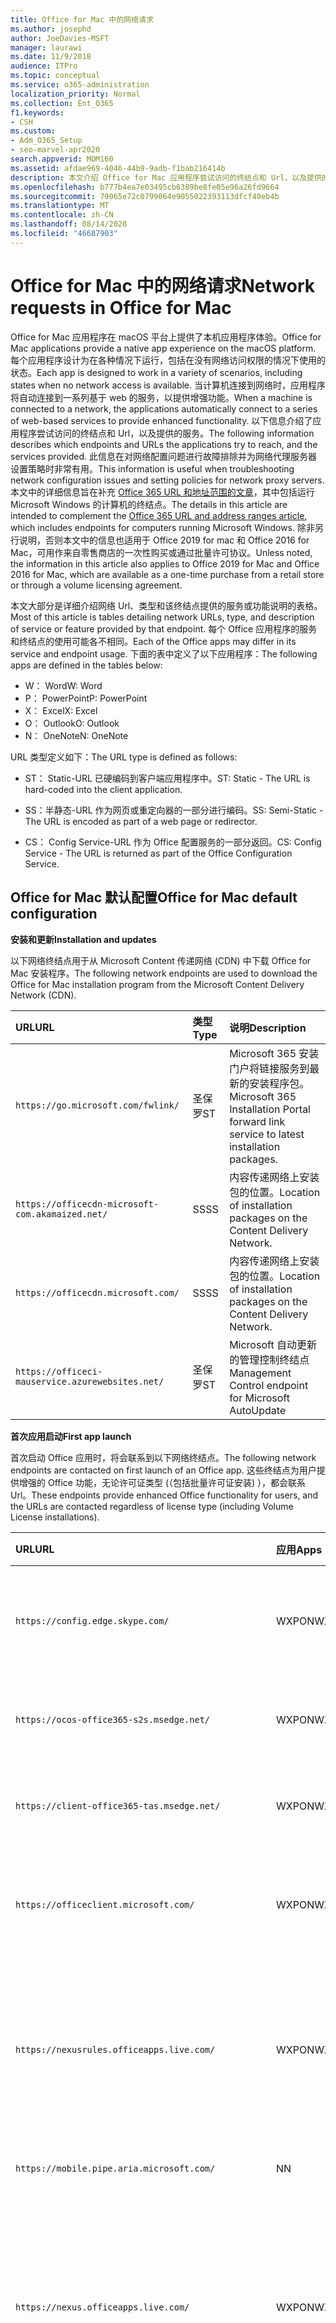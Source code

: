 ```yaml
---
title: Office for Mac 中的网络请求
ms.author: josephd
author: JoeDavies-MSFT
manager: laurawi
ms.date: 11/9/2018
audience: ITPro
ms.topic: conceptual
ms.service: o365-administration
localization_priority: Normal
ms.collection: Ent_O365
f1.keywords:
- CSH
ms.custom:
- Adm_O365_Setup
- seo-marvel-apr2020
search.appverid: MOM160
ms.assetid: afdae969-4046-44b9-9adb-f1bab216414b
description: 本文介绍 Office for Mac 应用程序尝试访问的终结点和 Url，以及提供的服务。
ms.openlocfilehash: b777b4ea7e03495cb6389be8fe05e96a26fd9664
ms.sourcegitcommit: 79065e72c0799064e9055022393113dfcf40eb4b
ms.translationtype: MT
ms.contentlocale: zh-CN
ms.lasthandoff: 08/14/2020
ms.locfileid: "46687903"
---
```

# <a name="network-requests-in-office-for-mac"></a><span data-ttu-id="dfd29-103">Office for Mac 中的网络请求</span><span class="sxs-lookup"><span data-stu-id="dfd29-103">Network requests in Office for Mac</span></span>

<span data-ttu-id="dfd29-104">Office for Mac 应用程序在 macOS 平台上提供了本机应用程序体验。</span><span class="sxs-lookup"><span data-stu-id="dfd29-104">Office for Mac applications provide a native app experience on the macOS platform.</span></span> <span data-ttu-id="dfd29-105">每个应用程序设计为在各种情况下运行，包括在没有网络访问权限的情况下使用的状态。</span><span class="sxs-lookup"><span data-stu-id="dfd29-105">Each app is designed to work in a variety of scenarios, including states when no network access is available.</span></span> <span data-ttu-id="dfd29-106">当计算机连接到网络时，应用程序将自动连接到一系列基于 web 的服务，以提供增强功能。</span><span class="sxs-lookup"><span data-stu-id="dfd29-106">When a machine is connected to a network, the applications automatically connect to a series of web-based services to provide enhanced functionality.</span></span> <span data-ttu-id="dfd29-107">以下信息介绍了应用程序尝试访问的终结点和 Url，以及提供的服务。</span><span class="sxs-lookup"><span data-stu-id="dfd29-107">The following information describes which endpoints and URLs the applications try to reach, and the services provided.</span></span> <span data-ttu-id="dfd29-108">此信息在对网络配置问题进行故障排除并为网络代理服务器设置策略时非常有用。</span><span class="sxs-lookup"><span data-stu-id="dfd29-108">This information is useful when troubleshooting network configuration issues and setting policies for network proxy servers.</span></span> <span data-ttu-id="dfd29-109">本文中的详细信息旨在补充 [Office 365 URL 和地址范围的文章](urls-and-ip-address-ranges.md)，其中包括运行 Microsoft Windows 的计算机的终结点。</span><span class="sxs-lookup"><span data-stu-id="dfd29-109">The details in this article are intended to complement the [Office 365 URL and address ranges article](urls-and-ip-address-ranges.md), which includes endpoints for computers running Microsoft Windows.</span></span> <span data-ttu-id="dfd29-110">除非另行说明，否则本文中的信息也适用于 Office 2019 for mac 和 Office 2016 for Mac，可用作来自零售商店的一次性购买或通过批量许可协议。</span><span class="sxs-lookup"><span data-stu-id="dfd29-110">Unless noted, the information in this article also applies to Office 2019 for Mac and Office 2016 for Mac, which are available as a one-time purchase from a retail store or through a volume licensing agreement.</span></span> 

  
<span data-ttu-id="dfd29-111">本文大部分是详细介绍网络 Url、类型和该终结点提供的服务或功能说明的表格。</span><span class="sxs-lookup"><span data-stu-id="dfd29-111">Most of this article is tables detailing network URLs, type, and description of service or feature provided by that endpoint.</span></span> <span data-ttu-id="dfd29-112">每个 Office 应用程序的服务和终结点的使用可能各不相同。</span><span class="sxs-lookup"><span data-stu-id="dfd29-112">Each of the Office apps may differ in its service and endpoint usage.</span></span> <span data-ttu-id="dfd29-113">下面的表中定义了以下应用程序：</span><span class="sxs-lookup"><span data-stu-id="dfd29-113">The following apps are defined in the tables below:</span></span>
  
- <span data-ttu-id="dfd29-114">W： Word</span><span class="sxs-lookup"><span data-stu-id="dfd29-114">W: Word</span></span>
- <span data-ttu-id="dfd29-115">P： PowerPoint</span><span class="sxs-lookup"><span data-stu-id="dfd29-115">P: PowerPoint</span></span>
- <span data-ttu-id="dfd29-116">X： Excel</span><span class="sxs-lookup"><span data-stu-id="dfd29-116">X: Excel</span></span>
- <span data-ttu-id="dfd29-117">O： Outlook</span><span class="sxs-lookup"><span data-stu-id="dfd29-117">O: Outlook</span></span>
- <span data-ttu-id="dfd29-118">N： OneNote</span><span class="sxs-lookup"><span data-stu-id="dfd29-118">N: OneNote</span></span>
   
<span data-ttu-id="dfd29-119">URL 类型定义如下：</span><span class="sxs-lookup"><span data-stu-id="dfd29-119">The URL type is defined as follows:</span></span>
  
- <span data-ttu-id="dfd29-120">ST： Static-URL 已硬编码到客户端应用程序中。</span><span class="sxs-lookup"><span data-stu-id="dfd29-120">ST: Static - The URL is hard-coded into the client application.</span></span>
    
- <span data-ttu-id="dfd29-121">SS：半静态-URL 作为网页或重定向器的一部分进行编码。</span><span class="sxs-lookup"><span data-stu-id="dfd29-121">SS: Semi-Static - The URL is encoded as part of a web page or redirector.</span></span>
    
- <span data-ttu-id="dfd29-122">CS： Config Service-URL 作为 Office 配置服务的一部分返回。</span><span class="sxs-lookup"><span data-stu-id="dfd29-122">CS: Config Service - The URL is returned as part of the Office Configuration Service.</span></span>

    
## <a name="office-for-mac-default-configuration"></a><span data-ttu-id="dfd29-123">Office for Mac 默认配置</span><span class="sxs-lookup"><span data-stu-id="dfd29-123">Office for Mac default configuration</span></span>

 <span data-ttu-id="dfd29-124">**安装和更新**</span><span class="sxs-lookup"><span data-stu-id="dfd29-124">**Installation and updates**</span></span>
  
<span data-ttu-id="dfd29-125">以下网络终结点用于从 Microsoft Content 传递网络 (CDN) 中下载 Office for Mac 安装程序。</span><span class="sxs-lookup"><span data-stu-id="dfd29-125">The following network endpoints are used to download the Office for Mac installation program from the Microsoft Content Delivery Network (CDN).</span></span>
  
|<span data-ttu-id="dfd29-126">**URL**</span><span class="sxs-lookup"><span data-stu-id="dfd29-126">**URL**</span></span>|<span data-ttu-id="dfd29-127">**类型**</span><span class="sxs-lookup"><span data-stu-id="dfd29-127">**Type**</span></span>|<span data-ttu-id="dfd29-128">**说明**</span><span class="sxs-lookup"><span data-stu-id="dfd29-128">**Description**</span></span>|
|:-----|:-----|:-----|
|```https://go.microsoft.com/fwlink/```  <br/> |<span data-ttu-id="dfd29-129">圣保罗</span><span class="sxs-lookup"><span data-stu-id="dfd29-129">ST</span></span>  <br/> |<span data-ttu-id="dfd29-130">Microsoft 365 安装门户将链接服务到最新的安装程序包。</span><span class="sxs-lookup"><span data-stu-id="dfd29-130">Microsoft 365 Installation Portal forward link service to latest installation packages.</span></span>  <br/> |
|```https://officecdn-microsoft-com.akamaized.net/```  <br/> |<span data-ttu-id="dfd29-131">SS</span><span class="sxs-lookup"><span data-stu-id="dfd29-131">SS</span></span>  <br/> |<span data-ttu-id="dfd29-132">内容传递网络上安装包的位置。</span><span class="sxs-lookup"><span data-stu-id="dfd29-132">Location of installation packages on the Content Delivery Network.</span></span>  <br/> |
|```https://officecdn.microsoft.com/```  <br/> |<span data-ttu-id="dfd29-133">SS</span><span class="sxs-lookup"><span data-stu-id="dfd29-133">SS</span></span>  <br/> |<span data-ttu-id="dfd29-134">内容传递网络上安装包的位置。</span><span class="sxs-lookup"><span data-stu-id="dfd29-134">Location of installation packages on the Content Delivery Network.</span></span>  <br/> |
|```https://officeci-mauservice.azurewebsites.net/```  <br/> |<span data-ttu-id="dfd29-135">圣保罗</span><span class="sxs-lookup"><span data-stu-id="dfd29-135">ST</span></span>  <br/> |<span data-ttu-id="dfd29-136">Microsoft 自动更新的管理控制终结点</span><span class="sxs-lookup"><span data-stu-id="dfd29-136">Management Control endpoint for Microsoft AutoUpdate</span></span>  <br/> |
   
 <span data-ttu-id="dfd29-137">**首次应用启动**</span><span class="sxs-lookup"><span data-stu-id="dfd29-137">**First app launch**</span></span>
  
<span data-ttu-id="dfd29-138">首次启动 Office 应用时，将会联系到以下网络终结点。</span><span class="sxs-lookup"><span data-stu-id="dfd29-138">The following network endpoints are contacted on first launch of an Office app.</span></span> <span data-ttu-id="dfd29-139">这些终结点为用户提供增强的 Office 功能，无论许可证类型 (（包括批量许可证安装) ），都会联系 Url。</span><span class="sxs-lookup"><span data-stu-id="dfd29-139">These endpoints provide enhanced Office functionality for users, and the URLs are contacted regardless of license type (including Volume License installations).</span></span>
  
|<span data-ttu-id="dfd29-140">**URL**</span><span class="sxs-lookup"><span data-stu-id="dfd29-140">**URL**</span></span>|<span data-ttu-id="dfd29-141">**应用**</span><span class="sxs-lookup"><span data-stu-id="dfd29-141">**Apps**</span></span>|<span data-ttu-id="dfd29-142">**类型**</span><span class="sxs-lookup"><span data-stu-id="dfd29-142">**Type**</span></span>|<span data-ttu-id="dfd29-143">**说明**</span><span class="sxs-lookup"><span data-stu-id="dfd29-143">**Description**</span></span>|
|:-----|:-----|:-----|:-----|
|```https://config.edge.skype.com/```  <br/> |<span data-ttu-id="dfd29-144">WXPON</span><span class="sxs-lookup"><span data-stu-id="dfd29-144">WXPON</span></span>  <br/> |<span data-ttu-id="dfd29-145">圣保罗</span><span class="sxs-lookup"><span data-stu-id="dfd29-145">ST</span></span>  <br/> |<span data-ttu-id="dfd29-146">"Flighting" 配置-允许功能细调和实验。</span><span class="sxs-lookup"><span data-stu-id="dfd29-146">'Flighting' Configuration - allows for feature light-up and experimentation.</span></span>  <br/> |
|```https://ocos-office365-s2s.msedge.net/```  <br/> |<span data-ttu-id="dfd29-147">WXPON</span><span class="sxs-lookup"><span data-stu-id="dfd29-147">WXPON</span></span>  <br/> |<span data-ttu-id="dfd29-148">圣保罗</span><span class="sxs-lookup"><span data-stu-id="dfd29-148">ST</span></span>  <br/> |<span data-ttu-id="dfd29-149">"Flighting" 网络配置测试</span><span class="sxs-lookup"><span data-stu-id="dfd29-149">'Flighting' Network Configuration Test</span></span>  <br/> |
|```https://client-office365-tas.msedge.net/```  <br/> |<span data-ttu-id="dfd29-150">WXPON</span><span class="sxs-lookup"><span data-stu-id="dfd29-150">WXPON</span></span>  <br/> |<span data-ttu-id="dfd29-151">圣保罗</span><span class="sxs-lookup"><span data-stu-id="dfd29-151">ST</span></span>  <br/> |<span data-ttu-id="dfd29-152">"Flighting" 网络配置测试</span><span class="sxs-lookup"><span data-stu-id="dfd29-152">'Flighting' Network Configuration Test</span></span>  <br/> |
|```https://officeclient.microsoft.com/```  <br/> |<span data-ttu-id="dfd29-153">WXPON</span><span class="sxs-lookup"><span data-stu-id="dfd29-153">WXPON</span></span>  <br/> |<span data-ttu-id="dfd29-154">圣保罗</span><span class="sxs-lookup"><span data-stu-id="dfd29-154">ST</span></span>  <br/> |<span data-ttu-id="dfd29-155">Office 配置服务-服务终结点的主列表。</span><span class="sxs-lookup"><span data-stu-id="dfd29-155">Office Configuration Service - Master list of service endpoints.</span></span>  <br/> |
|```https://nexusrules.officeapps.live.com/```  <br/> |<span data-ttu-id="dfd29-156">WXPON</span><span class="sxs-lookup"><span data-stu-id="dfd29-156">WXPON</span></span>  <br/> |<span data-ttu-id="dfd29-157">圣保罗</span><span class="sxs-lookup"><span data-stu-id="dfd29-157">ST</span></span>  <br/> |<span data-ttu-id="dfd29-158">Office 规则遥测下载-通知客户端要上载到遥测服务的数据和事件。</span><span class="sxs-lookup"><span data-stu-id="dfd29-158">Office Rules Telemetry download - Informs the client about what data and events to upload to the telemetry service.</span></span>  <br/> |
|```https://mobile.pipe.aria.microsoft.com/```  <br/> |<span data-ttu-id="dfd29-159">N</span><span class="sxs-lookup"><span data-stu-id="dfd29-159">N</span></span>  <br/> |<span data-ttu-id="dfd29-160">客户</span><span class="sxs-lookup"><span data-stu-id="dfd29-160">CS</span></span>  <br/> |<span data-ttu-id="dfd29-161">OneNote 遥测服务</span><span class="sxs-lookup"><span data-stu-id="dfd29-161">OneNote Telemetry Service</span></span>  <br/> |
|```https://nexus.officeapps.live.com/```  <br/> |<span data-ttu-id="dfd29-162">WXPON</span><span class="sxs-lookup"><span data-stu-id="dfd29-162">WXPON</span></span>  <br/> |<span data-ttu-id="dfd29-163">圣保罗</span><span class="sxs-lookup"><span data-stu-id="dfd29-163">ST</span></span>  <br/> |<span data-ttu-id="dfd29-164">Office 遥测上载报告-将客户端上发生的 "Heartbeart" 和错误事件上传到遥测服务。</span><span class="sxs-lookup"><span data-stu-id="dfd29-164">Office Telemetry Upload Reporting - "Heartbeart" and error events that occur on the client are uploaded to the telemetry service.</span></span>  <br/> |
|```https://templateservice.office.com/```  <br/> |<span data-ttu-id="dfd29-165">WXP</span><span class="sxs-lookup"><span data-stu-id="dfd29-165">WXP</span></span>  <br/> |<span data-ttu-id="dfd29-166">客户</span><span class="sxs-lookup"><span data-stu-id="dfd29-166">CS</span></span>  <br/> |<span data-ttu-id="dfd29-167">Office 模板服务-为用户提供联机文档模板。</span><span class="sxs-lookup"><span data-stu-id="dfd29-167">Office Template Service - Provides users with online document templates.</span></span>  <br/> |
|```https://omextemplates.content.office.net/```  <br/> |<span data-ttu-id="dfd29-168">WXP</span><span class="sxs-lookup"><span data-stu-id="dfd29-168">WXP</span></span>  <br/> |<span data-ttu-id="dfd29-169">客户</span><span class="sxs-lookup"><span data-stu-id="dfd29-169">CS</span></span>  <br/> |<span data-ttu-id="dfd29-170">Office 模板下载-PNG 模板图像的存储。</span><span class="sxs-lookup"><span data-stu-id="dfd29-170">Office Templates Downloads - Storage of PNG template images.</span></span>  <br/> |
|```https://store.office.com/```  <br/> |<span data-ttu-id="dfd29-171">WXP</span><span class="sxs-lookup"><span data-stu-id="dfd29-171">WXP</span></span>  <br/> |<span data-ttu-id="dfd29-172">客户</span><span class="sxs-lookup"><span data-stu-id="dfd29-172">CS</span></span>  <br/> |<span data-ttu-id="dfd29-173">Office 应用的存储配置。</span><span class="sxs-lookup"><span data-stu-id="dfd29-173">Store configuration for Office apps.</span></span>  <br/> |
|```https://odc.officeapps.live.com/```  <br/> |<span data-ttu-id="dfd29-174">WXPN</span><span class="sxs-lookup"><span data-stu-id="dfd29-174">WXPN</span></span>  <br/> |<span data-ttu-id="dfd29-175">客户</span><span class="sxs-lookup"><span data-stu-id="dfd29-175">CS</span></span>  <br/> |<span data-ttu-id="dfd29-176">Office Document Integration Services 目录 (服务和终结点的列表) 和主领域发现。</span><span class="sxs-lookup"><span data-stu-id="dfd29-176">Office Document Integration Services Catalog (list of services and endpoints) and Home Realm Discovery.</span></span>  <br/> |
|```https://cdn.odc.officeapps.live.com/```  <br/> |<span data-ttu-id="dfd29-177">WXPON</span><span class="sxs-lookup"><span data-stu-id="dfd29-177">WXPON</span></span>  <br/> |<span data-ttu-id="dfd29-178">客户</span><span class="sxs-lookup"><span data-stu-id="dfd29-178">CS</span></span>  <br/> |<span data-ttu-id="dfd29-179">适用于家庭领域发现 v2 (15.40 及更高版本的资源) </span><span class="sxs-lookup"><span data-stu-id="dfd29-179">Resources for Home Realm Discovery v2 (15.40 and later)</span></span>  <br/> |
|```https://officecdn.microsoft.com/```  <br/> |<span data-ttu-id="dfd29-180">WXPON</span><span class="sxs-lookup"><span data-stu-id="dfd29-180">WXPON</span></span>  <br/> |<span data-ttu-id="dfd29-181">圣保罗</span><span class="sxs-lookup"><span data-stu-id="dfd29-181">ST</span></span>  <br/> |<span data-ttu-id="dfd29-182">Microsoft 自动更新清单-检查以查看是否有可用更新</span><span class="sxs-lookup"><span data-stu-id="dfd29-182">Microsoft AutoUpdate Manifests - checks to see if there are updates available</span></span>  <br/> |
|```https://ajax.aspnetcdn.com/```  <br/> |<span data-ttu-id="dfd29-183">WXPO</span><span class="sxs-lookup"><span data-stu-id="dfd29-183">WXPO</span></span>  <br/> |<span data-ttu-id="dfd29-184">SS</span><span class="sxs-lookup"><span data-stu-id="dfd29-184">SS</span></span>  <br/> |<span data-ttu-id="dfd29-185">Microsoft Ajax JavaScript 库</span><span class="sxs-lookup"><span data-stu-id="dfd29-185">Microsoft Ajax JavaScript Library</span></span>  <br/> |
|```https://wikipedia.firstpartyapps.oaspapps.com/```  <br/> |<span data-ttu-id="dfd29-186">固件</span><span class="sxs-lookup"><span data-stu-id="dfd29-186">W</span></span>  <br/> |<span data-ttu-id="dfd29-187">SS</span><span class="sxs-lookup"><span data-stu-id="dfd29-187">SS</span></span>  <br/> |<span data-ttu-id="dfd29-188">适用于 Office 的维基百科应用配置和资源。</span><span class="sxs-lookup"><span data-stu-id="dfd29-188">Wikipedia app for Office configuration and resources.</span></span>  <br/> |
|```https://excelbingmap.firstpartyapps.oaspapps.com/```  <br/> |<span data-ttu-id="dfd29-189">X</span><span class="sxs-lookup"><span data-stu-id="dfd29-189">X</span></span>  <br/> |<span data-ttu-id="dfd29-190">SS</span><span class="sxs-lookup"><span data-stu-id="dfd29-190">SS</span></span>  <br/> |<span data-ttu-id="dfd29-191">适用于 Office 配置和资源的 Bing 地图应用程序。</span><span class="sxs-lookup"><span data-stu-id="dfd29-191">Bing Map app for Office configuration and resources.</span></span>  <br/> |
|```https://peoplegraph.firstpartyapps.oaspapps.com/```  <br/> |<span data-ttu-id="dfd29-192">X</span><span class="sxs-lookup"><span data-stu-id="dfd29-192">X</span></span>  <br/> |<span data-ttu-id="dfd29-193">SS</span><span class="sxs-lookup"><span data-stu-id="dfd29-193">SS</span></span>  <br/> |<span data-ttu-id="dfd29-194">面向 Office 的人员配置和资源应用程序的关系图。</span><span class="sxs-lookup"><span data-stu-id="dfd29-194">People Graph app for Office configuration and resources.</span></span>  <br/> |
|```https://www.onenote.com/```  <br/> |<span data-ttu-id="dfd29-195">N</span><span class="sxs-lookup"><span data-stu-id="dfd29-195">N</span></span>  <br/> |<span data-ttu-id="dfd29-196">圣保罗</span><span class="sxs-lookup"><span data-stu-id="dfd29-196">ST</span></span>  <br/> |<span data-ttu-id="dfd29-197">OneNote 的新增内容。</span><span class="sxs-lookup"><span data-stu-id="dfd29-197">What's New content for OneNote.</span></span>  <br/> |
|```https://site-cdn.onenote.net/```  <br/> |<span data-ttu-id="dfd29-198">N</span><span class="sxs-lookup"><span data-stu-id="dfd29-198">N</span></span>  <br/> |<span data-ttu-id="dfd29-199">圣保罗</span><span class="sxs-lookup"><span data-stu-id="dfd29-199">ST</span></span>  <br/> |<span data-ttu-id="dfd29-200">OneNote 的新内容。</span><span class="sxs-lookup"><span data-stu-id="dfd29-200">New content for OneNote.</span></span>  <br/> |
|```https://site-cdn.onenote.net/```  <br/> |<span data-ttu-id="dfd29-201">N</span><span class="sxs-lookup"><span data-stu-id="dfd29-201">N</span></span>  <br/> |<span data-ttu-id="dfd29-202">SS</span><span class="sxs-lookup"><span data-stu-id="dfd29-202">SS</span></span>  <br/> |<span data-ttu-id="dfd29-203">OneNote 的新增内容图像。</span><span class="sxs-lookup"><span data-stu-id="dfd29-203">What's New images for OneNote.</span></span>  <br/> |
|```https://acompli.helpshift.com/```  <br/> |<span data-ttu-id="dfd29-204">O</span><span class="sxs-lookup"><span data-stu-id="dfd29-204">O</span></span>  <br/> |<span data-ttu-id="dfd29-205">圣保罗</span><span class="sxs-lookup"><span data-stu-id="dfd29-205">ST</span></span>  <br/> |<span data-ttu-id="dfd29-206">应用程序内支持服务。</span><span class="sxs-lookup"><span data-stu-id="dfd29-206">In-app Support Service.</span></span>  <br/> |
|```https://prod-global-autodetect.acompli.net/```  <br/> |<span data-ttu-id="dfd29-207">O</span><span class="sxs-lookup"><span data-stu-id="dfd29-207">O</span></span>  <br/> |<span data-ttu-id="dfd29-208">圣保罗</span><span class="sxs-lookup"><span data-stu-id="dfd29-208">ST</span></span>  <br/> |<span data-ttu-id="dfd29-209">电子邮件帐户检测服务。</span><span class="sxs-lookup"><span data-stu-id="dfd29-209">Email Account Detection Service.</span></span>  <br/> |
|```https://autodiscover-s.outlook.com/```  <br/> |<span data-ttu-id="dfd29-210">WXPO</span><span class="sxs-lookup"><span data-stu-id="dfd29-210">WXPO</span></span>  <br/> |<span data-ttu-id="dfd29-211">圣保罗</span><span class="sxs-lookup"><span data-stu-id="dfd29-211">ST</span></span>  <br/> |<span data-ttu-id="dfd29-212">Outlook 自动发现</span><span class="sxs-lookup"><span data-stu-id="dfd29-212">Outlook AutoDiscovery</span></span>  <br/> |
|```https://outlook.office365.com/```  <br/> |<span data-ttu-id="dfd29-213">WXPO</span><span class="sxs-lookup"><span data-stu-id="dfd29-213">WXPO</span></span>  <br/> |<span data-ttu-id="dfd29-214">圣保罗</span><span class="sxs-lookup"><span data-stu-id="dfd29-214">ST</span></span>  <br/> |<span data-ttu-id="dfd29-215">Microsoft 365 服务的 Outlook 终结点。</span><span class="sxs-lookup"><span data-stu-id="dfd29-215">Outlook endpoint for Microsoft 365 service.</span></span>  <br/> |
|```https://r1.res.office365.com/```  <br/> |<span data-ttu-id="dfd29-216">O</span><span class="sxs-lookup"><span data-stu-id="dfd29-216">O</span></span>  <br/> |<span data-ttu-id="dfd29-217">圣保罗</span><span class="sxs-lookup"><span data-stu-id="dfd29-217">ST</span></span>  <br/> |<span data-ttu-id="dfd29-218">Outlook 外接程序的图标。</span><span class="sxs-lookup"><span data-stu-id="dfd29-218">Icons for Outlook add-ins.</span></span>  <br/> |
   
> [!NOTE]
> <span data-ttu-id="dfd29-219">Office 配置服务充当所有 Microsoft Office 客户端（而不仅仅是 Mac）的自动发现服务。</span><span class="sxs-lookup"><span data-stu-id="dfd29-219">The Office Configuration Service acts as an auto-discovery service for all Microsoft Office clients, not just for Mac.</span></span> <span data-ttu-id="dfd29-220">在响应中返回的终结点在此更改中非常不频繁，但仍可能是完全静态的。</span><span class="sxs-lookup"><span data-stu-id="dfd29-220">The endpoints returned in the response are semi-static in that change is very infrequent, but still possible.</span></span> 
  
 <span data-ttu-id="dfd29-221">**登录**</span><span class="sxs-lookup"><span data-stu-id="dfd29-221">**Sign-in**</span></span>
  
<span data-ttu-id="dfd29-222">登录到基于云的存储时，将联系以下网络终结点。</span><span class="sxs-lookup"><span data-stu-id="dfd29-222">The following network endpoints are contacted when signing in to cloud-based storage.</span></span> <span data-ttu-id="dfd29-223">根据您的帐户类型，可以联系到不同的服务。</span><span class="sxs-lookup"><span data-stu-id="dfd29-223">Depending on your account type, different services may be contacted.</span></span> <span data-ttu-id="dfd29-224">例如：</span><span class="sxs-lookup"><span data-stu-id="dfd29-224">For example:</span></span>
  
- <span data-ttu-id="dfd29-225">**MSA： Microsoft 帐户** -通常用于消费者和零售方案</span><span class="sxs-lookup"><span data-stu-id="dfd29-225">**MSA: Microsoft Account** - typically used for consumer and retail scenarios</span></span> 
    
- <span data-ttu-id="dfd29-226">**OrgID：组织帐户** -通常用于商业方案</span><span class="sxs-lookup"><span data-stu-id="dfd29-226">**OrgID: Organization Account** - typically used for commercial scenarios</span></span> 
    
|<span data-ttu-id="dfd29-227">**URL**</span><span class="sxs-lookup"><span data-stu-id="dfd29-227">**URL**</span></span>|<span data-ttu-id="dfd29-228">**应用**</span><span class="sxs-lookup"><span data-stu-id="dfd29-228">**Apps**</span></span>|<span data-ttu-id="dfd29-229">**类型**</span><span class="sxs-lookup"><span data-stu-id="dfd29-229">**Type**</span></span>|<span data-ttu-id="dfd29-230">**说明**</span><span class="sxs-lookup"><span data-stu-id="dfd29-230">**Description**</span></span>|
|:-----|:-----|:-----|:-----|
|```https://login.windows.net/```  <br/> |<span data-ttu-id="dfd29-231">WXPON</span><span class="sxs-lookup"><span data-stu-id="dfd29-231">WXPON</span></span>  <br/> |<span data-ttu-id="dfd29-232">圣保罗</span><span class="sxs-lookup"><span data-stu-id="dfd29-232">ST</span></span>  <br/> |<span data-ttu-id="dfd29-233">Windows 授权服务</span><span class="sxs-lookup"><span data-stu-id="dfd29-233">Windows Authorization Service</span></span>  <br/> |
|```https://login.microsoftonline.com/```  <br/> |<span data-ttu-id="dfd29-234">WXPON</span><span class="sxs-lookup"><span data-stu-id="dfd29-234">WXPON</span></span>  <br/> |<span data-ttu-id="dfd29-235">圣保罗</span><span class="sxs-lookup"><span data-stu-id="dfd29-235">ST</span></span>  <br/> |<span data-ttu-id="dfd29-236">Microsoft 365 登录服务 (OrgID) </span><span class="sxs-lookup"><span data-stu-id="dfd29-236">Microsoft 365 Login Service (OrgID)</span></span>  <br/> |
|```https://login.live.com/```  <br/> |<span data-ttu-id="dfd29-237">WXPON</span><span class="sxs-lookup"><span data-stu-id="dfd29-237">WXPON</span></span>  <br/> |<span data-ttu-id="dfd29-238">圣保罗</span><span class="sxs-lookup"><span data-stu-id="dfd29-238">ST</span></span>  <br/> |<span data-ttu-id="dfd29-239">Microsoft 帐户登录服务 (MSA) </span><span class="sxs-lookup"><span data-stu-id="dfd29-239">Microsoft Account Login Service (MSA)</span></span>  <br/> |
|```https://auth.gfx.ms/```  <br/> |<span data-ttu-id="dfd29-240">WXPON</span><span class="sxs-lookup"><span data-stu-id="dfd29-240">WXPON</span></span>  <br/> |<span data-ttu-id="dfd29-241">客户</span><span class="sxs-lookup"><span data-stu-id="dfd29-241">CS</span></span>  <br/> |<span data-ttu-id="dfd29-242">Microsoft 帐户登录服务帮助程序 (MSA) </span><span class="sxs-lookup"><span data-stu-id="dfd29-242">Microsoft Account Login Service Helper (MSA)</span></span>  <br/> |
|```https://secure.aadcdn.microsoftonline-p.com/```  <br/> |<span data-ttu-id="dfd29-243">WXPON</span><span class="sxs-lookup"><span data-stu-id="dfd29-243">WXPON</span></span>  <br/> |<span data-ttu-id="dfd29-244">SS</span><span class="sxs-lookup"><span data-stu-id="dfd29-244">SS</span></span>  <br/> |<span data-ttu-id="dfd29-245">Microsoft 365 登录品牌 (OrgID) </span><span class="sxs-lookup"><span data-stu-id="dfd29-245">Microsoft 365 Login Branding (OrgID)</span></span>  <br/> |
|```https://ocws.officeapps.live.com/```  <br/> |<span data-ttu-id="dfd29-246">WXPN</span><span class="sxs-lookup"><span data-stu-id="dfd29-246">WXPN</span></span>  <br/> |<span data-ttu-id="dfd29-247">客户</span><span class="sxs-lookup"><span data-stu-id="dfd29-247">CS</span></span>  <br/> |<span data-ttu-id="dfd29-248">文档和位置存储定位程序</span><span class="sxs-lookup"><span data-stu-id="dfd29-248">Document and Places Storage Locator</span></span>  <br/> |
|```https://roaming.officeapps.live.com/```  <br/> |<span data-ttu-id="dfd29-249">WXPN</span><span class="sxs-lookup"><span data-stu-id="dfd29-249">WXPN</span></span>  <br/> |<span data-ttu-id="dfd29-250">客户</span><span class="sxs-lookup"><span data-stu-id="dfd29-250">CS</span></span>  <br/> |<span data-ttu-id="dfd29-251">最近使用 (MRU) document service</span><span class="sxs-lookup"><span data-stu-id="dfd29-251">Most Recently Used (MRU) document service</span></span>  <br/> |
   
> [!NOTE]
> <span data-ttu-id="dfd29-252">对于基于订阅的许可证和零售许可证，登录既激活了产品，又支持对云资源（如 OneDrive）的访问。</span><span class="sxs-lookup"><span data-stu-id="dfd29-252">For subscription-based and retail licenses, signing in both activates the product, and enables access to cloud resources such as OneDrive.</span></span> <span data-ttu-id="dfd29-253">对于批量许可证安装，默认情况下仍会提示用户登录 () ，但仅当产品已激活时，才需要访问云资源。</span><span class="sxs-lookup"><span data-stu-id="dfd29-253">For Volume License installations, users are still prompted to sign-in (by default), but that is only required for access to cloud resources, as the product is already activated.</span></span> 
  
 <span data-ttu-id="dfd29-254">**产品激活**</span><span class="sxs-lookup"><span data-stu-id="dfd29-254">**Product activation**</span></span>
  
<span data-ttu-id="dfd29-255">以下网络终结点适用于 Microsoft 365 订阅和零售许可证激活。</span><span class="sxs-lookup"><span data-stu-id="dfd29-255">The following network endpoints apply to Microsoft 365 Subscription and Retail License activations.</span></span> <span data-ttu-id="dfd29-256">具体来说，这不会应用于批量许可证安装。</span><span class="sxs-lookup"><span data-stu-id="dfd29-256">Specifically, this does NOT apply to Volume License installations.</span></span>
  
|<span data-ttu-id="dfd29-257">**URL**</span><span class="sxs-lookup"><span data-stu-id="dfd29-257">**URL**</span></span>|<span data-ttu-id="dfd29-258">**应用**</span><span class="sxs-lookup"><span data-stu-id="dfd29-258">**Apps**</span></span>|<span data-ttu-id="dfd29-259">**类型**</span><span class="sxs-lookup"><span data-stu-id="dfd29-259">**Type**</span></span>|<span data-ttu-id="dfd29-260">**说明**</span><span class="sxs-lookup"><span data-stu-id="dfd29-260">**Description**</span></span>|
|:-----|:-----|:-----|:-----|
|```https://ols.officeapps.live.com/```  <br/> |<span data-ttu-id="dfd29-261">WXPON</span><span class="sxs-lookup"><span data-stu-id="dfd29-261">WXPON</span></span>  <br/> |<span data-ttu-id="dfd29-262">客户</span><span class="sxs-lookup"><span data-stu-id="dfd29-262">CS</span></span>  <br/> |<span data-ttu-id="dfd29-263">Office 许可服务</span><span class="sxs-lookup"><span data-stu-id="dfd29-263">Office Licensing Service</span></span>  <br/> |
   
 <span data-ttu-id="dfd29-264">**新增内容**</span><span class="sxs-lookup"><span data-stu-id="dfd29-264">**What's New content**</span></span>
  
<span data-ttu-id="dfd29-265">以下网络终结点仅适用于 Microsoft 365 订阅。</span><span class="sxs-lookup"><span data-stu-id="dfd29-265">The following network endpoints apply to Microsoft 365 Subscription only.</span></span>
  
|<span data-ttu-id="dfd29-266">**URL**</span><span class="sxs-lookup"><span data-stu-id="dfd29-266">**URL**</span></span>|<span data-ttu-id="dfd29-267">**应用**</span><span class="sxs-lookup"><span data-stu-id="dfd29-267">**Apps**</span></span>|<span data-ttu-id="dfd29-268">**类型**</span><span class="sxs-lookup"><span data-stu-id="dfd29-268">**Type**</span></span>|<span data-ttu-id="dfd29-269">**说明**</span><span class="sxs-lookup"><span data-stu-id="dfd29-269">**Description**</span></span>|
|:-----|:-----|:-----|:-----|
|```https://contentstorage.osi.office.net/```  <br/> |<span data-ttu-id="dfd29-270">WXPO</span><span class="sxs-lookup"><span data-stu-id="dfd29-270">WXPO</span></span>  <br/> |<span data-ttu-id="dfd29-271">SS</span><span class="sxs-lookup"><span data-stu-id="dfd29-271">SS</span></span>  <br/> |<span data-ttu-id="dfd29-272">新增功能 JSON 页面内容。</span><span class="sxs-lookup"><span data-stu-id="dfd29-272">What's New JSON page content.</span></span>  <br/> |
   
 <span data-ttu-id="dfd29-273">**研究工具**</span><span class="sxs-lookup"><span data-stu-id="dfd29-273">**Researcher**</span></span>
  
<span data-ttu-id="dfd29-274">以下网络终结点仅适用于 Microsoft 365 订阅。</span><span class="sxs-lookup"><span data-stu-id="dfd29-274">The following network endpoints apply to Microsoft 365 Subscription only.</span></span>
  
|<span data-ttu-id="dfd29-275">**URL**</span><span class="sxs-lookup"><span data-stu-id="dfd29-275">**URL**</span></span>|<span data-ttu-id="dfd29-276">**应用**</span><span class="sxs-lookup"><span data-stu-id="dfd29-276">**Apps**</span></span>|<span data-ttu-id="dfd29-277">**类型**</span><span class="sxs-lookup"><span data-stu-id="dfd29-277">**Type**</span></span>|<span data-ttu-id="dfd29-278">**说明**</span><span class="sxs-lookup"><span data-stu-id="dfd29-278">**Description**</span></span>|
|:-----|:-----|:-----|:-----|
|```https://entity.osi.office.net/```  <br/> |<span data-ttu-id="dfd29-279">固件</span><span class="sxs-lookup"><span data-stu-id="dfd29-279">W</span></span>  <br/> |<span data-ttu-id="dfd29-280">客户</span><span class="sxs-lookup"><span data-stu-id="dfd29-280">CS</span></span>  <br/> |<span data-ttu-id="dfd29-281">研究工具 Web 服务</span><span class="sxs-lookup"><span data-stu-id="dfd29-281">Researcher Web Service</span></span>  <br/> |
|```https://cdn.entity.osi.office.net/```  <br/> |<span data-ttu-id="dfd29-282">固件</span><span class="sxs-lookup"><span data-stu-id="dfd29-282">W</span></span>  <br/> |<span data-ttu-id="dfd29-283">客户</span><span class="sxs-lookup"><span data-stu-id="dfd29-283">CS</span></span>  <br/> |<span data-ttu-id="dfd29-284">研究工具静态内容</span><span class="sxs-lookup"><span data-stu-id="dfd29-284">Researcher Static Content</span></span>  <br/> |
|```https://www.bing.com/```  <br/> |<span data-ttu-id="dfd29-285">固件</span><span class="sxs-lookup"><span data-stu-id="dfd29-285">W</span></span>  <br/> |<span data-ttu-id="dfd29-286">客户</span><span class="sxs-lookup"><span data-stu-id="dfd29-286">CS</span></span>  <br/> |<span data-ttu-id="dfd29-287">研究工具内容提供程序</span><span class="sxs-lookup"><span data-stu-id="dfd29-287">Researcher Content Provider</span></span>  <br/> |
   
 <span data-ttu-id="dfd29-288">**智能查找**</span><span class="sxs-lookup"><span data-stu-id="dfd29-288">**Smart Lookup**</span></span>
  
<span data-ttu-id="dfd29-289">以下网络终结点适用于 Microsoft 365 订阅和零售/批量许可证激活。</span><span class="sxs-lookup"><span data-stu-id="dfd29-289">The following network endpoints apply to both Microsoft 365 Subscription and Retail/Volume License activations.</span></span>
  
|<span data-ttu-id="dfd29-290">**URL**</span><span class="sxs-lookup"><span data-stu-id="dfd29-290">**URL**</span></span>|<span data-ttu-id="dfd29-291">**应用**</span><span class="sxs-lookup"><span data-stu-id="dfd29-291">**Apps**</span></span>|<span data-ttu-id="dfd29-292">**类型**</span><span class="sxs-lookup"><span data-stu-id="dfd29-292">**Type**</span></span>|<span data-ttu-id="dfd29-293">**说明**</span><span class="sxs-lookup"><span data-stu-id="dfd29-293">**Description**</span></span>|
|:-----|:-----|:-----|:-----|
|```https://uci.officeapps.live.com/```  <br/> |<span data-ttu-id="dfd29-294">WXPN</span><span class="sxs-lookup"><span data-stu-id="dfd29-294">WXPN</span></span>  <br/> |<span data-ttu-id="dfd29-295">客户</span><span class="sxs-lookup"><span data-stu-id="dfd29-295">CS</span></span>  <br/> |<span data-ttu-id="dfd29-296">Insights Web 服务</span><span class="sxs-lookup"><span data-stu-id="dfd29-296">Insights Web Service</span></span>  <br/> |
|```https://ajax.googleapis.com/```  <br/> |<span data-ttu-id="dfd29-297">WXPN</span><span class="sxs-lookup"><span data-stu-id="dfd29-297">WXPN</span></span>  <br/> |<span data-ttu-id="dfd29-298">客户</span><span class="sxs-lookup"><span data-stu-id="dfd29-298">CS</span></span>  <br/> |<span data-ttu-id="dfd29-299">JQuery 库</span><span class="sxs-lookup"><span data-stu-id="dfd29-299">JQuery Library</span></span>  <br/> |
|```https://cdnjs.cloudflare.com/```  <br/> |<span data-ttu-id="dfd29-300">WXPN</span><span class="sxs-lookup"><span data-stu-id="dfd29-300">WXPN</span></span>  <br/> |<span data-ttu-id="dfd29-301">客户</span><span class="sxs-lookup"><span data-stu-id="dfd29-301">CS</span></span>  <br/> |<span data-ttu-id="dfd29-302">支持 JavaScript 库</span><span class="sxs-lookup"><span data-stu-id="dfd29-302">Supporting JavaScript Library</span></span>  <br/> |
|```https://www.bing.com/```  <br/> |<span data-ttu-id="dfd29-303">WXPN</span><span class="sxs-lookup"><span data-stu-id="dfd29-303">WXPN</span></span>  <br/> |<span data-ttu-id="dfd29-304">客户</span><span class="sxs-lookup"><span data-stu-id="dfd29-304">CS</span></span>  <br/> |<span data-ttu-id="dfd29-305">Insights 内容提供程序</span><span class="sxs-lookup"><span data-stu-id="dfd29-305">Insights Content Provider</span></span>  <br/> |
|```https://tse1.mm.bing.net/```  <br/> |<span data-ttu-id="dfd29-306">WXPN</span><span class="sxs-lookup"><span data-stu-id="dfd29-306">WXPN</span></span>  <br/> |<span data-ttu-id="dfd29-307">客户</span><span class="sxs-lookup"><span data-stu-id="dfd29-307">CS</span></span>  <br/> |<span data-ttu-id="dfd29-308">Insights 内容提供程序</span><span class="sxs-lookup"><span data-stu-id="dfd29-308">Insights Content Provider</span></span>  <br/> |
   
 <span data-ttu-id="dfd29-309">**PowerPoint 设计器**</span><span class="sxs-lookup"><span data-stu-id="dfd29-309">**PowerPoint Designer**</span></span>
  
<span data-ttu-id="dfd29-310">以下网络终结点仅适用于 Microsoft 365 订阅。</span><span class="sxs-lookup"><span data-stu-id="dfd29-310">The following network endpoints apply to Microsoft 365 Subscription only.</span></span>
  
|<span data-ttu-id="dfd29-311">**URL**</span><span class="sxs-lookup"><span data-stu-id="dfd29-311">**URL**</span></span>|<span data-ttu-id="dfd29-312">**应用**</span><span class="sxs-lookup"><span data-stu-id="dfd29-312">**Apps**</span></span>|<span data-ttu-id="dfd29-313">**类型**</span><span class="sxs-lookup"><span data-stu-id="dfd29-313">**Type**</span></span>|<span data-ttu-id="dfd29-314">**说明**</span><span class="sxs-lookup"><span data-stu-id="dfd29-314">**Description**</span></span>|
|:-----|:-----|:-----|:-----|
|```https://pptsgs.officeapps.live.com/```  <br/> |<span data-ttu-id="dfd29-315">P</span><span class="sxs-lookup"><span data-stu-id="dfd29-315">P</span></span>  <br/> |<span data-ttu-id="dfd29-316">客户</span><span class="sxs-lookup"><span data-stu-id="dfd29-316">CS</span></span>  <br/> |<span data-ttu-id="dfd29-317">PowerPoint Designer web 服务</span><span class="sxs-lookup"><span data-stu-id="dfd29-317">PowerPoint Designer web service</span></span>  <br/> |
   
 <span data-ttu-id="dfd29-318">**PowerPoint 快速启动**</span><span class="sxs-lookup"><span data-stu-id="dfd29-318">**PowerPoint QuickStarter**</span></span>
  
<span data-ttu-id="dfd29-319">以下网络终结点仅适用于 Microsoft 365 订阅。</span><span class="sxs-lookup"><span data-stu-id="dfd29-319">The following network endpoints apply to Microsoft 365 Subscription only.</span></span>
  
|<span data-ttu-id="dfd29-320">**URL**</span><span class="sxs-lookup"><span data-stu-id="dfd29-320">**URL**</span></span>|<span data-ttu-id="dfd29-321">**应用**</span><span class="sxs-lookup"><span data-stu-id="dfd29-321">**Apps**</span></span>|<span data-ttu-id="dfd29-322">**类型**</span><span class="sxs-lookup"><span data-stu-id="dfd29-322">**Type**</span></span>|<span data-ttu-id="dfd29-323">**说明**</span><span class="sxs-lookup"><span data-stu-id="dfd29-323">**Description**</span></span>|
|:-----|:-----|:-----|:-----|
|```https://pptcts.officeapps.live.com/```  <br/> |<span data-ttu-id="dfd29-324">P</span><span class="sxs-lookup"><span data-stu-id="dfd29-324">P</span></span>  <br/> |<span data-ttu-id="dfd29-325">客户</span><span class="sxs-lookup"><span data-stu-id="dfd29-325">CS</span></span>  <br/> |<span data-ttu-id="dfd29-326">PowerPoint 快速启动 web 服务</span><span class="sxs-lookup"><span data-stu-id="dfd29-326">PowerPoint QuickStarter web service</span></span>  <br/> |
   
 <span data-ttu-id="dfd29-327">**发送微笑/哭脸**</span><span class="sxs-lookup"><span data-stu-id="dfd29-327">**Send a Smile/Frown**</span></span>
  
<span data-ttu-id="dfd29-328">以下网络终结点适用于 Microsoft 365 订阅和零售/批量许可证激活。</span><span class="sxs-lookup"><span data-stu-id="dfd29-328">The following network endpoints apply to both Microsoft 365 Subscription and Retail/Volume License activations.</span></span>
  
|<span data-ttu-id="dfd29-329">**URL**</span><span class="sxs-lookup"><span data-stu-id="dfd29-329">**URL**</span></span>|<span data-ttu-id="dfd29-330">**应用**</span><span class="sxs-lookup"><span data-stu-id="dfd29-330">**Apps**</span></span>|<span data-ttu-id="dfd29-331">**类型**</span><span class="sxs-lookup"><span data-stu-id="dfd29-331">**Type**</span></span>|<span data-ttu-id="dfd29-332">**说明**</span><span class="sxs-lookup"><span data-stu-id="dfd29-332">**Description**</span></span>|
|:-----|:-----|:-----|:-----|
|```https://sas.office.microsoft.com/```  <br/> |<span data-ttu-id="dfd29-333">WXPON</span><span class="sxs-lookup"><span data-stu-id="dfd29-333">WXPON</span></span>  <br/> |<span data-ttu-id="dfd29-334">客户</span><span class="sxs-lookup"><span data-stu-id="dfd29-334">CS</span></span>  <br/> |<span data-ttu-id="dfd29-335">发送微笑服务</span><span class="sxs-lookup"><span data-stu-id="dfd29-335">Send a Smile Service</span></span>  <br/> |
   
 <span data-ttu-id="dfd29-336">**联系支持人员**</span><span class="sxs-lookup"><span data-stu-id="dfd29-336">**Contact Support**</span></span>
  
<span data-ttu-id="dfd29-337">以下网络终结点适用于 Microsoft 365 订阅和零售/批量许可证激活。</span><span class="sxs-lookup"><span data-stu-id="dfd29-337">The following network endpoints apply to both Microsoft 365 Subscription and Retail/Volume License activations.</span></span>
  
|<span data-ttu-id="dfd29-338">**URL**</span><span class="sxs-lookup"><span data-stu-id="dfd29-338">**URL**</span></span>|<span data-ttu-id="dfd29-339">**应用**</span><span class="sxs-lookup"><span data-stu-id="dfd29-339">**Apps**</span></span>|<span data-ttu-id="dfd29-340">**类型**</span><span class="sxs-lookup"><span data-stu-id="dfd29-340">**Type**</span></span>|<span data-ttu-id="dfd29-341">**说明**</span><span class="sxs-lookup"><span data-stu-id="dfd29-341">**Description**</span></span>|
|:-----|:-----|:-----|:-----|
|```https://powerlift-frontdesk.acompli.net/```  <br/> |<span data-ttu-id="dfd29-342">O</span><span class="sxs-lookup"><span data-stu-id="dfd29-342">O</span></span>  <br/> |<span data-ttu-id="dfd29-343">客户</span><span class="sxs-lookup"><span data-stu-id="dfd29-343">CS</span></span>  <br/> |<span data-ttu-id="dfd29-344">联系支持服务</span><span class="sxs-lookup"><span data-stu-id="dfd29-344">Contact Support Service</span></span>  <br/> |
|```https://acompli.helpshift.com/```  <br/> |<span data-ttu-id="dfd29-345">O</span><span class="sxs-lookup"><span data-stu-id="dfd29-345">O</span></span>  <br/> |<span data-ttu-id="dfd29-346">客户</span><span class="sxs-lookup"><span data-stu-id="dfd29-346">CS</span></span>  <br/> |<span data-ttu-id="dfd29-347">应用程序内支持服务</span><span class="sxs-lookup"><span data-stu-id="dfd29-347">In-app Support Service</span></span>  <br/> |
   
 <span data-ttu-id="dfd29-348">**另存为 PDF**</span><span class="sxs-lookup"><span data-stu-id="dfd29-348">**Save As PDF**</span></span>
  
<span data-ttu-id="dfd29-349">以下网络终结点适用于 Microsoft 365 订阅和零售/批量许可证激活。</span><span class="sxs-lookup"><span data-stu-id="dfd29-349">The following network endpoints apply to both Microsoft 365 Subscription and Retail/Volume License activations.</span></span>
  
|<span data-ttu-id="dfd29-350">**URL**</span><span class="sxs-lookup"><span data-stu-id="dfd29-350">**URL**</span></span>|<span data-ttu-id="dfd29-351">**应用**</span><span class="sxs-lookup"><span data-stu-id="dfd29-351">**Apps**</span></span>|<span data-ttu-id="dfd29-352">**类型**</span><span class="sxs-lookup"><span data-stu-id="dfd29-352">**Type**</span></span>|<span data-ttu-id="dfd29-353">**说明**</span><span class="sxs-lookup"><span data-stu-id="dfd29-353">**Description**</span></span>|
|:-----|:-----|:-----|:-----|
|```https://wordcs.officeapps.live.com/```  <br/> |<span data-ttu-id="dfd29-354">固件</span><span class="sxs-lookup"><span data-stu-id="dfd29-354">W</span></span>  <br/> |<span data-ttu-id="dfd29-355">客户</span><span class="sxs-lookup"><span data-stu-id="dfd29-355">CS</span></span>  <br/> |<span data-ttu-id="dfd29-356">Word document 转换服务 (PDF) </span><span class="sxs-lookup"><span data-stu-id="dfd29-356">Word document conversion service (PDF)</span></span>  <br/> |
   
 <span data-ttu-id="dfd29-357">\*\*Office 应用程序 (称为外接程序) \*\*</span><span class="sxs-lookup"><span data-stu-id="dfd29-357">**Office Apps (aka add-ins)**</span></span>
  
<span data-ttu-id="dfd29-358">当 Office 应用外接程序受信任时，以下网络终结点适用于 Microsoft 365 订阅和零售/批量许可证激活。</span><span class="sxs-lookup"><span data-stu-id="dfd29-358">The following network endpoints apply to both Microsoft 365 Subscription and Retail/Volume License activations when Office App add-ins are trusted.</span></span>
  
|<span data-ttu-id="dfd29-359">**URL**</span><span class="sxs-lookup"><span data-stu-id="dfd29-359">**URL**</span></span>|<span data-ttu-id="dfd29-360">**应用**</span><span class="sxs-lookup"><span data-stu-id="dfd29-360">**Apps**</span></span>|<span data-ttu-id="dfd29-361">**类型**</span><span class="sxs-lookup"><span data-stu-id="dfd29-361">**Type**</span></span>|<span data-ttu-id="dfd29-362">**说明**</span><span class="sxs-lookup"><span data-stu-id="dfd29-362">**Description**</span></span>|
|:-----|:-----|:-----|:-----|
|```https://store.office.com/```  <br/> |<span data-ttu-id="dfd29-363">WXPO</span><span class="sxs-lookup"><span data-stu-id="dfd29-363">WXPO</span></span>  <br/> |<span data-ttu-id="dfd29-364">客户</span><span class="sxs-lookup"><span data-stu-id="dfd29-364">CS</span></span>  <br/> |<span data-ttu-id="dfd29-365">Office 应用商店配置</span><span class="sxs-lookup"><span data-stu-id="dfd29-365">Office app store configuration</span></span>  <br/> |
|```https://wikipedia.firstpartyapps.oaspapps.com/```  <br/> |<span data-ttu-id="dfd29-366">固件</span><span class="sxs-lookup"><span data-stu-id="dfd29-366">W</span></span>  <br/> |<span data-ttu-id="dfd29-367">SS</span><span class="sxs-lookup"><span data-stu-id="dfd29-367">SS</span></span>  <br/> |<span data-ttu-id="dfd29-368">维基百科应用资源</span><span class="sxs-lookup"><span data-stu-id="dfd29-368">Wikipedia app resources</span></span>  <br/> |
|```https://excelbingmap.firstpartyapps.oaspapps.com/```  <br/> |<span data-ttu-id="dfd29-369">X</span><span class="sxs-lookup"><span data-stu-id="dfd29-369">X</span></span>  <br/> |<span data-ttu-id="dfd29-370">SS</span><span class="sxs-lookup"><span data-stu-id="dfd29-370">SS</span></span>  <br/> |<span data-ttu-id="dfd29-371">Bing 地图应用资源</span><span class="sxs-lookup"><span data-stu-id="dfd29-371">Bing Map app resources</span></span>  <br/> |
|```https://peoplegraph.firstpartyapps.oaspapps.com```  <br/> |<span data-ttu-id="dfd29-372">X</span><span class="sxs-lookup"><span data-stu-id="dfd29-372">X</span></span>  <br/> |<span data-ttu-id="dfd29-373">SS</span><span class="sxs-lookup"><span data-stu-id="dfd29-373">SS</span></span>  <br/> |<span data-ttu-id="dfd29-374">人员关系图应用程序资源</span><span class="sxs-lookup"><span data-stu-id="dfd29-374">People Graph app resources</span></span>  <br/> |
|```https://o15.officeredir.microsoft.com/```  <br/> |<span data-ttu-id="dfd29-375">WPX</span><span class="sxs-lookup"><span data-stu-id="dfd29-375">WPX</span></span>  <br/> |<span data-ttu-id="dfd29-376">SS</span><span class="sxs-lookup"><span data-stu-id="dfd29-376">SS</span></span>  <br/> |<span data-ttu-id="dfd29-377">Office 重定向服务</span><span class="sxs-lookup"><span data-stu-id="dfd29-377">Office Redirection Service</span></span>  <br/> |
|```https://appsforoffice.microsoft.com/```  <br/> |<span data-ttu-id="dfd29-378">WXP</span><span class="sxs-lookup"><span data-stu-id="dfd29-378">WXP</span></span>  <br/> |<span data-ttu-id="dfd29-379">SS</span><span class="sxs-lookup"><span data-stu-id="dfd29-379">SS</span></span>  <br/> |<span data-ttu-id="dfd29-380">Office JavaScript 库</span><span class="sxs-lookup"><span data-stu-id="dfd29-380">Office JavaScript Libraries</span></span>  <br/> |
|```https://telemetry.firstpartyapps.oaspapps.com/```  <br/> |<span data-ttu-id="dfd29-381">WX</span><span class="sxs-lookup"><span data-stu-id="dfd29-381">WX</span></span>  <br/> |<span data-ttu-id="dfd29-382">SS</span><span class="sxs-lookup"><span data-stu-id="dfd29-382">SS</span></span>  <br/> |<span data-ttu-id="dfd29-383">适用于 Office 应用的遥测和报告服务</span><span class="sxs-lookup"><span data-stu-id="dfd29-383">Telemetry and Reporting Service for Office apps</span></span>  <br/> |
|```https://ajax.microsoft.com/```  <br/> |<span data-ttu-id="dfd29-384">固件</span><span class="sxs-lookup"><span data-stu-id="dfd29-384">W</span></span>  <br/> |<span data-ttu-id="dfd29-385">SS</span><span class="sxs-lookup"><span data-stu-id="dfd29-385">SS</span></span>  <br/> |<span data-ttu-id="dfd29-386">Microsoft Ajax JavaScript 库</span><span class="sxs-lookup"><span data-stu-id="dfd29-386">Microsoft Ajax JavaScript Library</span></span>  <br/> |
|```https://ajax.aspnetcdn.com/```  <br/> |<span data-ttu-id="dfd29-387">X</span><span class="sxs-lookup"><span data-stu-id="dfd29-387">X</span></span>  <br/> |<span data-ttu-id="dfd29-388">SS</span><span class="sxs-lookup"><span data-stu-id="dfd29-388">SS</span></span>  <br/> |<span data-ttu-id="dfd29-389">Microsoft Ajax JavaScript 库</span><span class="sxs-lookup"><span data-stu-id="dfd29-389">Microsoft Ajax JavaScript Library</span></span>  <br/> |
|```https://c.microsoft.com/```  <br/> |<span data-ttu-id="dfd29-390">WPXO</span><span class="sxs-lookup"><span data-stu-id="dfd29-390">WPXO</span></span>  <br/> |<span data-ttu-id="dfd29-391">SS</span><span class="sxs-lookup"><span data-stu-id="dfd29-391">SS</span></span>  <br/> |<span data-ttu-id="dfd29-392">Office JavaScript 库</span><span class="sxs-lookup"><span data-stu-id="dfd29-392">Office JavaScript Libraries</span></span>  <br/> |
|```https://c1.microsoft.com/```  <br/> |<span data-ttu-id="dfd29-393">WPXO</span><span class="sxs-lookup"><span data-stu-id="dfd29-393">WPXO</span></span>  <br/> |<span data-ttu-id="dfd29-394">SS</span><span class="sxs-lookup"><span data-stu-id="dfd29-394">SS</span></span>  <br/> |<span data-ttu-id="dfd29-395">支持资源</span><span class="sxs-lookup"><span data-stu-id="dfd29-395">Support resources</span></span>  <br/> |
|```https://cs.microsoft.com/```  <br/> |<span data-ttu-id="dfd29-396">WPXO</span><span class="sxs-lookup"><span data-stu-id="dfd29-396">WPXO</span></span>  <br/> |<span data-ttu-id="dfd29-397">SS</span><span class="sxs-lookup"><span data-stu-id="dfd29-397">SS</span></span>  <br/> |<span data-ttu-id="dfd29-398">支持资源</span><span class="sxs-lookup"><span data-stu-id="dfd29-398">Support resources</span></span>  <br/> |
|```https://c.bing.com/```  <br/> |<span data-ttu-id="dfd29-399">WPXO</span><span class="sxs-lookup"><span data-stu-id="dfd29-399">WPXO</span></span>  <br/> |<span data-ttu-id="dfd29-400">SS</span><span class="sxs-lookup"><span data-stu-id="dfd29-400">SS</span></span>  <br/> |<span data-ttu-id="dfd29-401">支持资源</span><span class="sxs-lookup"><span data-stu-id="dfd29-401">Support resources</span></span>  <br/> |
|```https://*.cdn.optimizely.com/```  <br/> |<span data-ttu-id="dfd29-402">WPXO</span><span class="sxs-lookup"><span data-stu-id="dfd29-402">WPXO</span></span>  <br/> |<span data-ttu-id="dfd29-403">SS</span><span class="sxs-lookup"><span data-stu-id="dfd29-403">SS</span></span>  <br/> |<span data-ttu-id="dfd29-404">JavaScript 库</span><span class="sxs-lookup"><span data-stu-id="dfd29-404">JavaScript library</span></span>  <br/> |
|```https://errors.client.optimizely.com/```  <br/> |<span data-ttu-id="dfd29-405">WPX</span><span class="sxs-lookup"><span data-stu-id="dfd29-405">WPX</span></span>  <br/> |<span data-ttu-id="dfd29-406">SS</span><span class="sxs-lookup"><span data-stu-id="dfd29-406">SS</span></span>  <br/> |<span data-ttu-id="dfd29-407">错误报告</span><span class="sxs-lookup"><span data-stu-id="dfd29-407">Error reporting</span></span>  <br/> |
|```https://*-contentstorage.osi.office.net/```  <br/> |<span data-ttu-id="dfd29-408">WPXO</span><span class="sxs-lookup"><span data-stu-id="dfd29-408">WPXO</span></span>  <br/> |<span data-ttu-id="dfd29-409">SS</span><span class="sxs-lookup"><span data-stu-id="dfd29-409">SS</span></span>  <br/> |<span data-ttu-id="dfd29-410">字体资源</span><span class="sxs-lookup"><span data-stu-id="dfd29-410">Font resources</span></span>  <br/> |
|```https://nexus.ensighten.com/```  <br/> |<span data-ttu-id="dfd29-411">WPXO</span><span class="sxs-lookup"><span data-stu-id="dfd29-411">WPXO</span></span>  <br/> |<span data-ttu-id="dfd29-412">SS</span><span class="sxs-lookup"><span data-stu-id="dfd29-412">SS</span></span>  <br/> |<span data-ttu-id="dfd29-413">遥测服务</span><span class="sxs-lookup"><span data-stu-id="dfd29-413">Telemetry Service</span></span>  <br/> |
|```https://browser.pipe.aria.microsoft.com/```  <br/> |<span data-ttu-id="dfd29-414">WPXO</span><span class="sxs-lookup"><span data-stu-id="dfd29-414">WPXO</span></span>  <br/> |<span data-ttu-id="dfd29-415">SS</span><span class="sxs-lookup"><span data-stu-id="dfd29-415">SS</span></span>  <br/> |<span data-ttu-id="dfd29-416">遥测报告</span><span class="sxs-lookup"><span data-stu-id="dfd29-416">Telemetry Reporting</span></span>  <br/> |
|```https://*.vo.msecnd.net/```  <br/> |<span data-ttu-id="dfd29-417">WPXO</span><span class="sxs-lookup"><span data-stu-id="dfd29-417">WPXO</span></span>  <br/> |<span data-ttu-id="dfd29-418">SS</span><span class="sxs-lookup"><span data-stu-id="dfd29-418">SS</span></span>  <br/> |<span data-ttu-id="dfd29-419">Microsoft Store 资产库</span><span class="sxs-lookup"><span data-stu-id="dfd29-419">Microsoft Store Asset Library</span></span>  <br/> |
|```https://*.wikipedia.org/```  <br/> |<span data-ttu-id="dfd29-420">固件</span><span class="sxs-lookup"><span data-stu-id="dfd29-420">W</span></span>  <br/> |<span data-ttu-id="dfd29-421">SS</span><span class="sxs-lookup"><span data-stu-id="dfd29-421">SS</span></span>  <br/> |<span data-ttu-id="dfd29-422">维基百科页面资源</span><span class="sxs-lookup"><span data-stu-id="dfd29-422">Wikipedia page resources</span></span>  <br/> |
|```https://upload.wikimedia.org/```  <br/> |<span data-ttu-id="dfd29-423">固件</span><span class="sxs-lookup"><span data-stu-id="dfd29-423">W</span></span>  <br/> |<span data-ttu-id="dfd29-424">SS</span><span class="sxs-lookup"><span data-stu-id="dfd29-424">SS</span></span>  <br/> |<span data-ttu-id="dfd29-425">维基百科媒体资源</span><span class="sxs-lookup"><span data-stu-id="dfd29-425">Wikipedia media resources</span></span>  <br/> |
|```https://wikipedia.firstpartyappssandbox.oappseperate.com/```  <br/> |<span data-ttu-id="dfd29-426">固件</span><span class="sxs-lookup"><span data-stu-id="dfd29-426">W</span></span>  <br/> |<span data-ttu-id="dfd29-427">SS</span><span class="sxs-lookup"><span data-stu-id="dfd29-427">SS</span></span>  <br/> |<span data-ttu-id="dfd29-428">维基百科沙盒框架</span><span class="sxs-lookup"><span data-stu-id="dfd29-428">Wikipedia sandbox frame</span></span>  <br/> |
|```https://*.virtualearth.net/```  <br/> |<span data-ttu-id="dfd29-429">X</span><span class="sxs-lookup"><span data-stu-id="dfd29-429">X</span></span>  <br/> |<span data-ttu-id="dfd29-430">SS</span><span class="sxs-lookup"><span data-stu-id="dfd29-430">SS</span></span>  <br/> |<span data-ttu-id="dfd29-431">地图模板</span><span class="sxs-lookup"><span data-stu-id="dfd29-431">Map templates</span></span>  <br/> |
   
 <span data-ttu-id="dfd29-432">**安全链接**</span><span class="sxs-lookup"><span data-stu-id="dfd29-432">**Safe Links**</span></span>
  
<span data-ttu-id="dfd29-433">以下网络终结点仅适用于 Microsoft 365 订阅的所有 Office 应用程序。</span><span class="sxs-lookup"><span data-stu-id="dfd29-433">The following network endpoint applies to all Office applications for Microsoft 365 Subscription only.</span></span>
  
|<span data-ttu-id="dfd29-434">**URL**</span><span class="sxs-lookup"><span data-stu-id="dfd29-434">**URL**</span></span>|<span data-ttu-id="dfd29-435">**类型**</span><span class="sxs-lookup"><span data-stu-id="dfd29-435">**Type**</span></span>|<span data-ttu-id="dfd29-436">**说明**</span><span class="sxs-lookup"><span data-stu-id="dfd29-436">**Description**</span></span>|
|:-----|:-----|:-----|
|```https://*.oscs.protection.outlook.com/```  <br/> |<span data-ttu-id="dfd29-437">客户</span><span class="sxs-lookup"><span data-stu-id="dfd29-437">CS</span></span>  <br/> |<span data-ttu-id="dfd29-438">Microsoft 安全链接服务</span><span class="sxs-lookup"><span data-stu-id="dfd29-438">Microsoft Safe Link Service</span></span>  <br/> |
   
 <span data-ttu-id="dfd29-439">**故障报告**</span><span class="sxs-lookup"><span data-stu-id="dfd29-439">**Crash reporting**</span></span>
  
<span data-ttu-id="dfd29-440">以下网络终结点适用于 Microsoft 365 订阅和零售/批量许可证激活的所有 Office 应用程序。</span><span class="sxs-lookup"><span data-stu-id="dfd29-440">The following network endpoint applies to all Office applications for both Microsoft 365 Subscription and Retail/Volume License activations.</span></span> <span data-ttu-id="dfd29-441">当某个进程意外地发生故障时，将生成报告并将其发送到 Watson 服务。</span><span class="sxs-lookup"><span data-stu-id="dfd29-441">When a process unexpectedly crashes, a report is generated and sent to the Watson service.</span></span>
  
|<span data-ttu-id="dfd29-442">**URL**</span><span class="sxs-lookup"><span data-stu-id="dfd29-442">**URL**</span></span>|<span data-ttu-id="dfd29-443">**类型**</span><span class="sxs-lookup"><span data-stu-id="dfd29-443">**Type**</span></span>|<span data-ttu-id="dfd29-444">**说明**</span><span class="sxs-lookup"><span data-stu-id="dfd29-444">**Description**</span></span>|
|:-----|:-----|:-----|
|```https://watson.microsoft.com/```  <br/> |<span data-ttu-id="dfd29-445">圣保罗</span><span class="sxs-lookup"><span data-stu-id="dfd29-445">ST</span></span>  <br/> |<span data-ttu-id="dfd29-446">Microsoft 错误报告服务</span><span class="sxs-lookup"><span data-stu-id="dfd29-446">Microsoft Error Reporting Service</span></span>  <br/> |
|```https://officeci.azurewebsites.net/```  <br/> |<span data-ttu-id="dfd29-447">圣保罗</span><span class="sxs-lookup"><span data-stu-id="dfd29-447">ST</span></span>  <br/> |<span data-ttu-id="dfd29-448">Office 协作 Insights 服务</span><span class="sxs-lookup"><span data-stu-id="dfd29-448">Office Collaborative Insights Service</span></span>  <br/> |
   
## <a name="options-for-reducing-network-requests-and-traffic"></a><span data-ttu-id="dfd29-449">用于减少网络请求和流量的选项</span><span class="sxs-lookup"><span data-stu-id="dfd29-449">Options for reducing network requests and traffic</span></span>

<span data-ttu-id="dfd29-450">Office for Mac 的默认配置提供了最佳用户体验，包括功能和保持计算机为最新状态。</span><span class="sxs-lookup"><span data-stu-id="dfd29-450">The default configuration of Office for Mac provides the best user experience, both in terms of functionality and keeping the machine up to date.</span></span> <span data-ttu-id="dfd29-451">在某些情况下，您可能希望阻止应用程序与网络终结点联系。</span><span class="sxs-lookup"><span data-stu-id="dfd29-451">In some scenarios, you may wish to prevent applications from contacting network endpoints.</span></span> <span data-ttu-id="dfd29-452">本部分讨论用于执行此操作的选项。</span><span class="sxs-lookup"><span data-stu-id="dfd29-452">This section discusses options for doing so.</span></span>
  
 ### <a name="disabling-cloud-sign-in-and-office-add-ins"></a><span data-ttu-id="dfd29-453">禁用云登录和 Office 外接程序</span><span class="sxs-lookup"><span data-stu-id="dfd29-453">Disabling Cloud Sign-In and Office Add-Ins</span></span>
  
<span data-ttu-id="dfd29-454">批量许可客户可能对将文档保存到基于云的存储具有严格的策略。</span><span class="sxs-lookup"><span data-stu-id="dfd29-454">Volume License customers may have strict policies about saving documents to cloud-based storage.</span></span> <span data-ttu-id="dfd29-455">可以将以下每个应用程序的首选项设置为禁用 MSA/OrgID 登录，并访问 Office 外接程序。</span><span class="sxs-lookup"><span data-stu-id="dfd29-455">The following per-application preference can be set to disable MSA/OrgID Sign in, and access to Office Add-ins.</span></span>
  
- ```defaults write com.microsoft.Word UseOnlineContent -integer 0```

- ```defaults write com.microsoft.Excel UseOnlineContent -integer 0```

- ```defaults write com.microsoft.Powerpoint UseOnlineContent -integer 0```

<span data-ttu-id="dfd29-456">如果用户尝试访问登录功能，则会看到一条错误消息，指出网络连接不存在。</span><span class="sxs-lookup"><span data-stu-id="dfd29-456">If users try to access the Sign-In function, they will see an error that a network connection is not present.</span></span> <span data-ttu-id="dfd29-457">由于此首选项也阻止联机产品激活，因此只应将其用于批量许可证安装。</span><span class="sxs-lookup"><span data-stu-id="dfd29-457">Because this preference also blocks online product activation, it should only be used for Volume License installations.</span></span> <span data-ttu-id="dfd29-458">具体而言，使用此首选项将阻止 Office 应用程序访问以下终结点：</span><span class="sxs-lookup"><span data-stu-id="dfd29-458">Specifically, using this preference will prevent Office applications from accessing the following endpoints:</span></span>
  
- ```https://odc.officeapps.live.com```
    
- ```https://*.firstpartyapps.oaspapps.com```
    
- <span data-ttu-id="dfd29-459">上面的 "登录" 一节中列出的所有终结点。</span><span class="sxs-lookup"><span data-stu-id="dfd29-459">All endpoints listed in the 'Sign In' section above.</span></span>
    
- <span data-ttu-id="dfd29-460">上面的 "智能查找" 部分中列出的所有终结点。</span><span class="sxs-lookup"><span data-stu-id="dfd29-460">All endpoints listed in the 'Smart Lookup' section above.</span></span>
    
- <span data-ttu-id="dfd29-461">上面的 "产品激活" 一节中列出的所有终结点。</span><span class="sxs-lookup"><span data-stu-id="dfd29-461">All endpoints listed in the 'Product Activation' section above.</span></span>
    
- <span data-ttu-id="dfd29-462">"Office 应用程序 (中列出的所有终结点都称为" 外接程序) "一节。</span><span class="sxs-lookup"><span data-stu-id="dfd29-462">All endpoints listed in the 'Office Apps (aka add-ins)' section above.</span></span>
    
<span data-ttu-id="dfd29-463">若要为用户重新建立完整的功能，请将首选项设置为 "2" 或将其删除。</span><span class="sxs-lookup"><span data-stu-id="dfd29-463">To re-establish full functionality for the user, either set the preference to '2' or remove it.</span></span>
  
> [!NOTE]
> <span data-ttu-id="dfd29-464">此首选项需要 Office for Mac build 15.25 [160726] 或更高版本。</span><span class="sxs-lookup"><span data-stu-id="dfd29-464">This preference requires Office for Mac build 15.25 [160726] or later.</span></span> 
  
### <a name="telemetry"></a><span data-ttu-id="dfd29-465">遥测</span><span class="sxs-lookup"><span data-stu-id="dfd29-465">Telemetry</span></span>
  
<span data-ttu-id="dfd29-466">Office for Mac 定期以固定时间间隔向 Microsoft 发送遥测信息。</span><span class="sxs-lookup"><span data-stu-id="dfd29-466">Office for Mac sends telemetry information back to Microsoft at regular intervals.</span></span> <span data-ttu-id="dfd29-467">将数据上载到 "结点" 终结点。</span><span class="sxs-lookup"><span data-stu-id="dfd29-467">Data is uploaded to the 'Nexus' endpoint.</span></span> <span data-ttu-id="dfd29-468">遥测数据可帮助工程团队评估每个 Office 应用程序的运行状况和任何意外行为。</span><span class="sxs-lookup"><span data-stu-id="dfd29-468">The telemetry data helps the engineering team assess the health and any unexpected behaviors of each Office app.</span></span> <span data-ttu-id="dfd29-469">有两种类别的遥测：</span><span class="sxs-lookup"><span data-stu-id="dfd29-469">There are two categories of telemetry:</span></span>
  
- <span data-ttu-id="dfd29-470">**检测信号** 包含版本和许可证信息。</span><span class="sxs-lookup"><span data-stu-id="dfd29-470">**Heartbeat** contains version and license information.</span></span> <span data-ttu-id="dfd29-471">此数据将在应用程序启动时立即发送。</span><span class="sxs-lookup"><span data-stu-id="dfd29-471">This data is sent immediately upon app launch.</span></span> 
    
- <span data-ttu-id="dfd29-472">**用法** 包含有关如何使用应用程序和非致命错误的信息。</span><span class="sxs-lookup"><span data-stu-id="dfd29-472">**Usage** contains information about how apps are being used and non-fatal errors.</span></span> <span data-ttu-id="dfd29-473">此数据每60分钟发送一次。</span><span class="sxs-lookup"><span data-stu-id="dfd29-473">This data is sent every 60 minutes.</span></span> 
    
<span data-ttu-id="dfd29-474">Microsoft 会认真对待你的隐私。</span><span class="sxs-lookup"><span data-stu-id="dfd29-474">Microsoft takes your privacy very seriously.</span></span> <span data-ttu-id="dfd29-475">你可以在上阅读有关 Microsoft 的数据收集策略的信息 [https://privacy.microsoft.com](https://privacy.microsoft.com) 。</span><span class="sxs-lookup"><span data-stu-id="dfd29-475">You can read about Microsoft's data collection policy at [https://privacy.microsoft.com](https://privacy.microsoft.com).</span></span> <span data-ttu-id="dfd29-476">若要防止应用程序发送 "Usage" 遥测，可以调整 **SendAllTelemetryEnabled** 首选项。</span><span class="sxs-lookup"><span data-stu-id="dfd29-476">To prevent applications from sending 'Usage' telemetry, the **SendAllTelemetryEnabled** preference can be adjusted.</span></span> <span data-ttu-id="dfd29-477">首选项为每个应用程序，可以通过 macOS 配置文件进行设置，也可以通过终端手动进行设置：</span><span class="sxs-lookup"><span data-stu-id="dfd29-477">The preference is per-application, and can be set via macOS Configuration Profiles, or manually from Terminal:</span></span> 
  
```defaults write com.microsoft.Word SendAllTelemetryEnabled -bool FALSE```

```defaults write com.microsoft.Excel SendAllTelemetryEnabled -bool FALSE```

```defaults write com.microsoft.Powerpoint SendAllTelemetryEnabled -bool FALSE```

```defaults write com.microsoft.Outlook SendAllTelemetryEnabled -bool FALSE```

```defaults write com.microsoft.onenote.mac SendAllTelemetryEnabled -bool FALSE```

```defaults write com.microsoft.autoupdate2 SendAllTelemetryEnabled -bool FALSE```

```defaults write com.microsoft.Office365ServiceV2 SendAllTelemetryEnabled -bool FALSE```

<span data-ttu-id="dfd29-478">始终发送检测信号遥测，且不能禁用。</span><span class="sxs-lookup"><span data-stu-id="dfd29-478">Heartbeat telemetry is always sent and cannot be disabled.</span></span>
  
### <a name="crash-reporting"></a><span data-ttu-id="dfd29-479">故障报告</span><span class="sxs-lookup"><span data-stu-id="dfd29-479">Crash reporting</span></span>
  
<span data-ttu-id="dfd29-480">出现致命的应用程序错误时，应用程序将意外终止并将故障报告上传到 "Watson" 服务。</span><span class="sxs-lookup"><span data-stu-id="dfd29-480">When a fatal application error occurs, the application will unexpectedly terminate and upload a crash report to the 'Watson' service.</span></span> <span data-ttu-id="dfd29-481">故障报告由调用堆栈组成，该堆栈是应用程序处理的导致崩溃的步骤列表。</span><span class="sxs-lookup"><span data-stu-id="dfd29-481">The crash report consists of a call-stack, which is the list of steps the application was processing leading up to the crash.</span></span> <span data-ttu-id="dfd29-482">这些步骤可帮助工程团队确定失败的确切功能以及原因。</span><span class="sxs-lookup"><span data-stu-id="dfd29-482">These steps help the engineering team identify the exact function that failed and why.</span></span>
  
<span data-ttu-id="dfd29-483">在某些情况下，文档的内容将导致应用程序崩溃。</span><span class="sxs-lookup"><span data-stu-id="dfd29-483">In some cases, the contents of a document will cause the application to crash.</span></span> <span data-ttu-id="dfd29-484">如果应用程序将文档标识为原因，它将询问用户是否可以同时随呼叫栈一起发送文档。</span><span class="sxs-lookup"><span data-stu-id="dfd29-484">If the app identifies the document as the cause, it will ask the user if it's okay to also send the document along with the call-stack.</span></span> <span data-ttu-id="dfd29-485">用户可以为此问题做出明智的选择。</span><span class="sxs-lookup"><span data-stu-id="dfd29-485">Users can make an informed choice to this question.</span></span> <span data-ttu-id="dfd29-486">IT 管理员可能严格要求传输文档，并让用户代表用户从不发送文档。</span><span class="sxs-lookup"><span data-stu-id="dfd29-486">IT administrators may have strict requirements about the transmission of documents and make the decision on behalf of the user to never send documents.</span></span> <span data-ttu-id="dfd29-487">可以设置以下首选项以阻止发送文档，并禁止提示用户：</span><span class="sxs-lookup"><span data-stu-id="dfd29-487">The following preference can be set to prevent documents from being sent, and to suppress the prompt to the user:</span></span>
  
```defaults write com.microsoft.errorreporting IsAttachFilesEnabled -bool FALSE```

> [!NOTE]
> <span data-ttu-id="dfd29-488">如果将 **SendAllTelemetryEnabled** 设置为 **FALSE**，则会禁用该进程的所有故障报告。</span><span class="sxs-lookup"><span data-stu-id="dfd29-488">If **SendAllTelemetryEnabled** is set to **FALSE**, all crash reporting for that process is disabled.</span></span> <span data-ttu-id="dfd29-489">若要启用故障报告而不发送使用遥测，可以设置以下首选项： ```defaults write com.microsoft.errorreporting IsMerpEnabled -bool TRUE```</span><span class="sxs-lookup"><span data-stu-id="dfd29-489">To enable crash reporting without sending usage telemetry, the following preference can be set: ```defaults write com.microsoft.errorreporting IsMerpEnabled -bool TRUE```</span></span> 
  
### <a name="updates"></a><span data-ttu-id="dfd29-490">更新</span><span class="sxs-lookup"><span data-stu-id="dfd29-490">Updates</span></span>
  
<span data-ttu-id="dfd29-491">Microsoft 通常会定期在一个月的时间间隔内发布 Office for Mac 更新 () 。</span><span class="sxs-lookup"><span data-stu-id="dfd29-491">Microsoft releases Office for Mac updates at regular intervals (typically once a month).</span></span> <span data-ttu-id="dfd29-492">我们强烈建议用户和 IT 管理员将计算机保持最新，以确保安装了最新的安全修补程序。</span><span class="sxs-lookup"><span data-stu-id="dfd29-492">We strongly encourage users and IT administrators to keep machines up to date to ensure the latest security fixes are installed.</span></span> <span data-ttu-id="dfd29-493">在 IT 管理员希望密切控制和管理计算机更新的情况下，可以设置以下首选项，以防止自动更新过程自动检测和提供产品更新：</span><span class="sxs-lookup"><span data-stu-id="dfd29-493">In cases where IT administrators want to closely control and manage machine updates, the following preference can be set to prevent the AutoUpdate process from automatically detecting and offering product updates:</span></span>
  
```defaults write com.microsoft.autoupdate2 HowToCheck -string 'Manual'```

### <a name="blocking-requests-with-a-firewallproxy"></a><span data-ttu-id="dfd29-494">使用防火墙/代理阻止请求</span><span class="sxs-lookup"><span data-stu-id="dfd29-494">Blocking Requests with a Firewall/Proxy</span></span>
  
<span data-ttu-id="dfd29-495">如果您的组织通过防火墙或代理服务器阻止对 Url 的请求，请确保将此文档中列出的 Url 配置为 "允许" 或 "阻止" 40X 响应 (例如，403或 404) 。</span><span class="sxs-lookup"><span data-stu-id="dfd29-495">If your organization blocks requests to URLs via a firewall or proxy server be sure to configure the URLs listed in this document as either allowed, or block listed with a 40X response (e.g. 403 or 404).</span></span> <span data-ttu-id="dfd29-496">40X 响应将允许 Office 应用程序正常接受无法访问资源的情况，并提供更快的用户体验，而不只是删除连接，这将导致客户端重试。</span><span class="sxs-lookup"><span data-stu-id="dfd29-496">A 40X response will allow the Office applications to gracefully accept the inability to access the resource, and will provide a faster user experience, than simply dropping the connection, which in turn will cause the client to retry.</span></span>
  
<span data-ttu-id="dfd29-497">如果代理服务器需要身份验证，则407响应将返回到客户端。</span><span class="sxs-lookup"><span data-stu-id="dfd29-497">If your proxy server requires authentication, a 407 response will be returned to the client.</span></span> <span data-ttu-id="dfd29-498">为获得最佳体验，请确保您使用的是 Office for Mac 版本15.27 或更高版本，因为它们包含用于使用 NTLM 和 Kerberos 服务器的特定修补程序。</span><span class="sxs-lookup"><span data-stu-id="dfd29-498">For the best experience, ensure that you're using Office for Mac builds 15.27 or later, as they include specific fixes for working with NTLM and Kerberos servers.</span></span>
  
  
## <a name="see-also"></a><span data-ttu-id="dfd29-499">另请参阅</span><span class="sxs-lookup"><span data-stu-id="dfd29-499">See also</span></span>

[<span data-ttu-id="dfd29-500">Office 365 URL 和 IP 地址范围</span><span class="sxs-lookup"><span data-stu-id="dfd29-500">Office 365 URLs and IP address ranges</span></span>](urls-and-ip-address-ranges.md)

